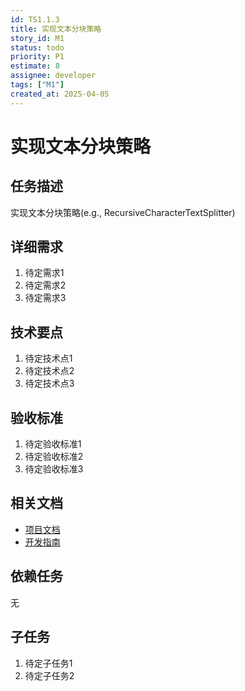 ```yaml
---
id: TS1.1.3
title: 实现文本分块策略
story_id: M1
status: todo
priority: P1
estimate: 8
assignee: developer
tags: ["M1"]
created_at: 2025-04-05
---
```


# 实现文本分块策略

## 任务描述

实现文本分块策略(e.g., RecursiveCharacterTextSplitter)

## 详细需求

1. 待定需求1
2. 待定需求2
3. 待定需求3

## 技术要点

1. 待定技术点1
2. 待定技术点2
3. 待定技术点3

## 验收标准

1. 待定验收标准1
2. 待定验收标准2
3. 待定验收标准3

## 相关文档

- [项目文档](../../../docs/README.md)
- [开发指南](../../../docs/development.md)

## 依赖任务

无

## 子任务

1. 待定子任务1
2. 待定子任务2
